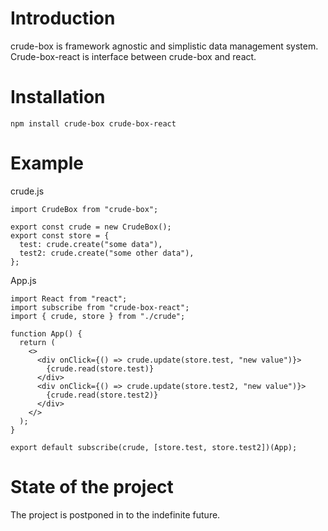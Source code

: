 # Introduction

crude-box is framework agnostic and simplistic data management system. Crude-box-react is interface between crude-box and react.

# Installation

```
npm install crude-box crude-box-react
```

# Example

crude.js

```
import CrudeBox from "crude-box";

export const crude = new CrudeBox();
export const store = {
  test: crude.create("some data"),
  test2: crude.create("some other data"),
};
```

App.js

```
import React from "react";
import subscribe from "crude-box-react";
import { crude, store } from "./crude";

function App() {
  return (
    <>
      <div onClick={() => crude.update(store.test, "new value")}>
        {crude.read(store.test)}
      </div>
      <div onClick={() => crude.update(store.test2, "new value")}>
        {crude.read(store.test2)}
      </div>
    </>
  );
}

export default subscribe(crude, [store.test, store.test2])(App);
```

# State of the project
The project is postponed in to the indefinite future.
